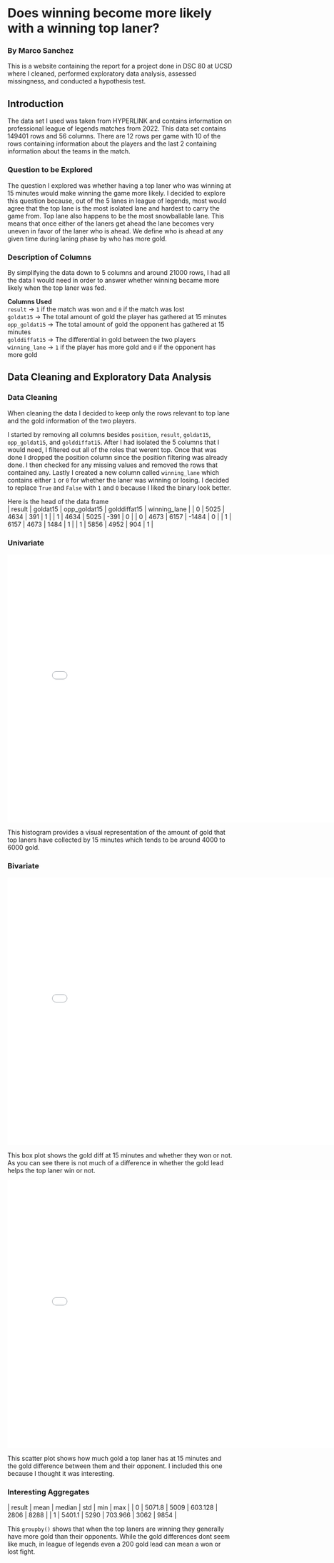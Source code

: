 # Does winning become more likely with a winning top laner?

### By Marco Sanchez

This is a website containing the report for a project done in DSC 80 at
UCSD where I cleaned, performed exploratory data analysis, assessed
missingness, and conducted a hypothesis test.

## **Introduction**

The data set I used was taken from HYPERLINK and contains information on
professional league of legends matches from 2022. This data set contains
149401 rows and 56 columns. There are 12 rows per game with 10 of the
rows containing information about the players and the last 2 containing
information about the teams in the match.

### **Question to be Explored**

The question I explored was whether having a top laner who was winning
at 15 minutes would make winning the game more likely. I decided to
explore this question because, out of the 5 lanes in league of legends,
most would agree that the top lane is the most isolated lane and hardest
to carry the game from. Top lane also happens to be the most
snowballable lane. This means that once either of the laners get ahead
the lane becomes very uneven in favor of the laner who is ahead. We
define who is ahead at any given time during laning phase by who has
more gold.

### **Description of Columns**

By simplifying the data down to 5 columns and around 21000 rows, I had
all the data I would need in order to answer whether winning became more
likely when the top laner was fed.

**Columns Used** <br />
`result` -\> `1` if the match was won and `0` if the
match was lost<br /> `goldat15` -\> The total amount of gold the player
has gathered at 15 minutes <br /> `opp_goldat15` -\> The total amount of
gold the opponent has gathered at 15 minutes<br /> `golddiffat15` -\>
The differential in gold between the two players<br /> `winning_lane`
-\> `1` if the player has more gold and `0` if the opponent has more
gold<br />

## **Data Cleaning and Exploratory Data Analysis**

### **Data Cleaning**

When cleaning the data I decided to keep only the rows relevant to top
lane and the gold information of the two players.

I started by removing all columns besides `position`, `result`,
`goldat15`, `opp_goldat15`, and `golddiffat15`. After I had isolated the
5 columns that I would need, I filtered out all of the roles that werent
top. Once that was done I dropped the position column since the position
filtering was already done. I then checked for any missing values and
removed the rows that contained any. Lastly I created a new column
called `winning_lane` which contains either `1` or `0` for whether the
laner was winning or losing. I decided to replace `True` and `False`
with `1` and `0` because I liked the binary look better.


Here is the head of the data frame <br />
|   result |   goldat15 |   opp_goldat15 |   golddiffat15 |   winning_lane |
|        0 |       5025 |           4634 |            391 |              1 |
|        1 |       4634 |           5025 |           -391 |              0 |
|        0 |       4673 |           6157 |          -1484 |              0 |
|        1 |       6157 |           4673 |           1484 |              1 |
|        1 |       5856 |           4952 |            904 |              1 |






### **Univariate**

<iframe src="assets/uniHist.html" width=800 height=600 frameBorder=0></iframe>

This histogram provides a visual representation of the amount of gold that top 
laners have collected by 15 minutes which tends to be around 4000 to 6000 gold.

### **Bivariate**

<iframe src="assets/biBox.html" width=800 height=600 frameBorder=0></iframe>

This box plot shows the gold diff at 15 minutes and whether they won or not. As 
you can see there is not much of a difference in whether the gold lead helps 
the top laner win or not.

<iframe src="assets/biScatter.html" width=800 height=600 frameBorder=0></iframe>

This scatter plot shows how much gold a top laner has at 15 minutes and the gold 
difference between them and their opponent. I included this one because I thought 
it was interesting.

### **Interesting Aggregates**

|   result |   mean |   median |     std |   min |   max |
|        0 | 5071.8 |     5009 | 603.128 |  2806 |  8288 |
|        1 | 5401.1 |     5290 | 703.966 |  3062 |  9854 |


This `groupby()` shows that when the top laners are winning they generally have 
more gold than their opponents. While the gold differences dont seem like much, in 
league of legends even a 200 gold lead can mean a won or lost fight. 



